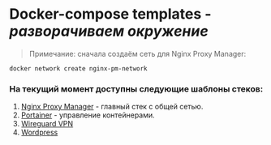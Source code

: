 # Docker-compose templates - *разворачиваем окружение*

> Примечание: сначала создаём сеть для Nginx Proxy Manager:

 ``docker network create nginx-pm-network``

### На текущий момент доступны следующие шаблоны стеков:
1) [Nginx Proxy Manager](https://github.com/colorpride/docker-compose-templates/tree/main/nginx-pm/) - главный стек с общей сетью.
2) [Portainer](https://github.com/colorpride/docker-compose-templates/tree/main/portainer) - управление контейнерами.
3) [Wireguard VPN](https://github.com/colorpride/docker-compose-templates/tree/main/wireguard)
4) [Wordpress](https://github.com/colorpride/docker-compose-templates/tree/main/wordpress/)
